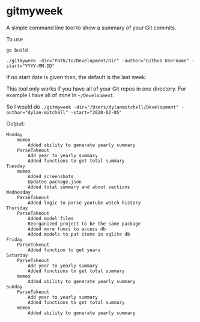 # gitmyweek

A simple command line tool to show a summary of your Git commits.

To use

`go build`

`./gitmyweek -dir="Path/To/Development/Dir" -author="Github Username" -start="YYYY-MM-DD"`

If no start date is given then, the default is the last week.

This tool only works if you have all of your Git repos in one directory. For example I have all of mine in `~/Development`.

So I would do `./gitmyweek -dir="/Users/dylanmitchell/Development" -author="dylan-mitchell" -start="2020-02-05"`

Output:

```
Monday
	memex
		Added ability to generate yearly summary
	ParseTakeout
		Add year to yearly summary
		Added functions to get total summary
Tuesday
	memex
		Added screenshots
		Updated package.json
		Added total summary and about sections
Wednesday
	ParseTakeout
		Added logic to parse youtube watch history
Thursday
	ParseTakeout
		Added model files
		Reorganized project to be the same package
		Added more funcs to access db
		Added models to put items in sqlite db
Friday
	ParseTakeout
		Added function to get years
Saturday
	ParseTakeout
		Add year to yearly summary
		Added functions to get total summary
	memex
		Added ability to generate yearly summary
Sunday
	ParseTakeout
		Add year to yearly summary
		Added functions to get total summary
	memex
		Added ability to generate yearly summary
```
